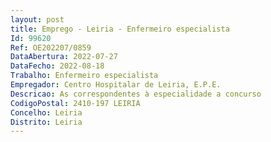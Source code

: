 ```yaml
--- 
layout: post
title: Emprego - Leiria - Enfermeiro especialista
Id: 99620
Ref: OE202207/0859
DataAbertura: 2022-07-27
DataFecho: 2022-08-18
Trabalho: Enfermeiro especialista
Empregador: Centro Hospitalar de Leiria, E.P.E.
Descricao: As correspondentes à especialidade a concurso
CodigoPostal: 2410-197 LEIRIA
Concelho: Leiria
Distrito: Leiria
--- 
```


